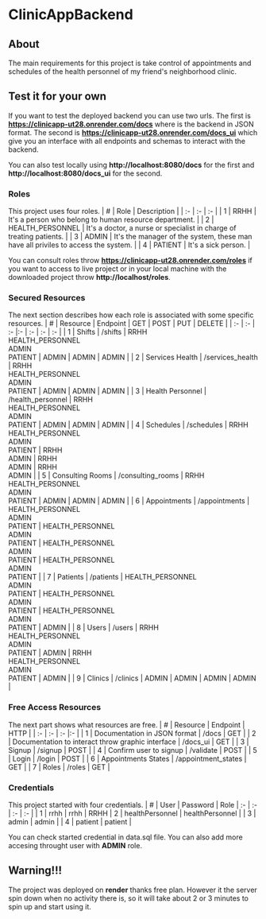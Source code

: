 # ClinicAppBackend

## About
The main requirements for this project is take control of appointments and schedules of the health personnel of my friend's neighborhood clinic.

## Test it for your own
If you want to test the deployed backend you can use two urls. The first is **https://clinicapp-ut28.onrender.com/docs** where is the backend in JSON format. The second is **https://clinicapp-ut28.onrender.com/docs_ui** which give you an interface with all endpoints and schemas to interact with the backend.

You can also test locally using **http://localhost:8080/docs** for the first and **http://localhost:8080/docs_ui** for the second.

### Roles
This project uses four roles.
| # | Role | Description |
| :- | :- | :- |
| 1 | RRHH | It's a person who belong to human resource department. |
| 2 | HEALTH_PERSONNEL | It's a doctor, a nurse or specialist in charge of treating patients. |
| 3 | ADMIN | It's the manager of the system, these man have all priviles to access the system. |
| 4 | PATIENT | It's a sick person. |

You can consult roles throw **https://clinicapp-ut28.onrender.com/roles** if you want to access to live project or in your local machine with the downloaded project throw **http://localhost/roles**.

### Secured Resources
The next section describes how each role is associated with some specific resources.
| # | Resource | Endpoint | GET | POST | PUT | DELETE |
| :- | :- | :- |:- | :- | :- | :- |
| 1 | Shifts | /shifts | RRHH <br> HEALTH_PERSONNEL <br> ADMIN <br> PATIENT | ADMIN | ADMIN | ADMIN |
| 2 | Services Health | /services_health | RRHH <br> HEALTH_PERSONNEL <br> ADMIN <br> PATIENT | ADMIN | ADMIN | ADMIN |
| 3 | Health Personnel | /health_personnel | RRHH <br> HEALTH_PERSONNEL <br> ADMIN <br> PATIENT | ADMIN | ADMIN | ADMIN |
| 4 | Schedules | /schedules | RRHH <br> HEALTH_PERSONNEL <br> ADMIN <br> PATIENT | RRHH <br> ADMIN | RRHH <br> ADMIN | RRHH <br> ADMIN |
| 5 | Consulting Rooms | /consulting_rooms | RRHH <br> HEALTH_PERSONNEL <br> ADMIN <br> PATIENT | ADMIN | ADMIN | ADMIN |
| 6 | Appointments | /appointments | HEALTH_PERSONNEL <br> ADMIN <br> PATIENT | HEALTH_PERSONNEL <br> ADMIN <br> PATIENT | HEALTH_PERSONNEL <br> ADMIN <br> PATIENT | HEALTH_PERSONNEL <br> ADMIN <br> PATIENT |
| 7 | Patients | /patients | HEALTH_PERSONNEL <br> ADMIN <br> PATIENT | HEALTH_PERSONNEL <br> ADMIN <br> PATIENT | HEALTH_PERSONNEL <br> ADMIN <br> PATIENT | ADMIN |
| 8 | Users | /users | RRHH <br> HEALTH_PERSONNEL <br> ADMIN <br> PATIENT | ADMIN | RRHH <br> HEALTH_PERSONNEL <br> ADMIN <br> PATIENT | ADMIN |
| 9 | Clinics | /clinics | ADMIN | ADMIN | ADMIN | ADMIN |

### Free Access Resources
The next part shows what resources are free.
| # | Resource | Endpoint | HTTP |
| :- | :- | :- |:- |
| 1 | Documentation in JSON format | /docs | GET |
| 2 | Documentation to interact throw graphic interface | /docs_ui | GET |
| 3 | Signup | /signup | POST |
| 4 | Confirm user to signup | /validate | POST |
| 5 | Login | /login | POST |
| 6 | Appointments States | /appointment_states | GET |
| 7 | Roles | /roles | GET |

### Credentials
This project started with four credentials.
| # | User | Password | Role
| :- | :- | :- | :- |
| 1 | rrhh | rrhh | RRHH
| 2 | healthPersonnel | healthPersonnel |
| 3 | admin | admin |
| 4 | patient | patient |

You can check started credential in data.sql file.
You can also add more accesing throught user with **ADMIN** role.

## Warning!!!
The project was deployed on **render** thanks free plan. However it the server spin down when no activity there is, so it will take about 2 or 3 minutes to spin up and start using it.
